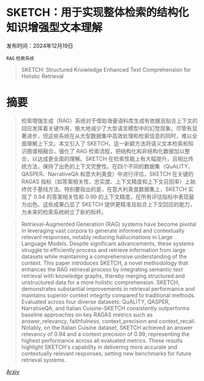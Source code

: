 # SKETCH：用于实现整体检索的结构化知识增强型文本理解

发布时间：2024年12月19日

`RAG` `检索系统`

> SKETCH: Structured Knowledge Enhanced Text Comprehension for Holistic Retrieval

# 摘要

> 检索增强生成（RAG）系统对于借助海量语料库生成有依据且贴合上下文的回应发挥着关键作用，极大地减少了大型语言模型中的幻觉现象。尽管有显著进步，但这些系统在从大型数据集中高效处理和检索信息的同时，难以全面理解上下文。本文引入了 SKETCH，这一新颖方法将语义文本检索和知识图谱相融合，强化了 RAG 检索流程，把结构化和非结构化数据加以整合，以达成更全面的理解。SKETCH 在检索性能上有大幅提升，且相比传统方法，保持了出色的上下文完整性。在四个不同的数据集（QuALITY、QASPER、NarrativeQA 和意大利美食）中进行评估，SKETCH 在关键的 RAGAS 指标（如答案相关性、忠实度、上下文精度和上下文召回率）上始终优于基线方法。特别要指出的是，在意大利美食数据集上，SKETCH 实现了 0.94 的答案相关性和 0.99 的上下文精度，在所有评估指标中表现最为出色。这些成果凸显了 SKETCH 提供更精准且贴合上下文回应的能力，为未来的检索系统树立了新的标杆。

> Retrieval-Augmented Generation (RAG) systems have become pivotal in leveraging vast corpora to generate informed and contextually relevant responses, notably reducing hallucinations in Large Language Models. Despite significant advancements, these systems struggle to efficiently process and retrieve information from large datasets while maintaining a comprehensive understanding of the context. This paper introduces SKETCH, a novel methodology that enhances the RAG retrieval process by integrating semantic text retrieval with knowledge graphs, thereby merging structured and unstructured data for a more holistic comprehension. SKETCH, demonstrates substantial improvements in retrieval performance and maintains superior context integrity compared to traditional methods. Evaluated across four diverse datasets: QuALITY, QASPER, NarrativeQA, and Italian Cuisine-SKETCH consistently outperforms baseline approaches on key RAGAS metrics such as answer_relevancy, faithfulness, context_precision and context_recall. Notably, on the Italian Cuisine dataset, SKETCH achieved an answer relevancy of 0.94 and a context precision of 0.99, representing the highest performance across all evaluated metrics. These results highlight SKETCH's capability in delivering more accurate and contextually relevant responses, setting new benchmarks for future retrieval systems.

[Arxiv](https://arxiv.org/abs/2412.15443)
